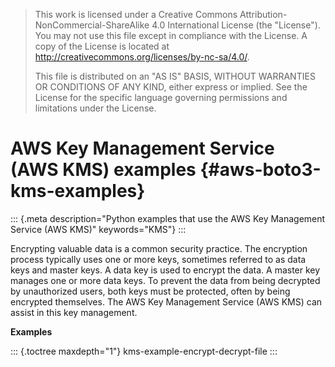 > This work is licensed under a Creative Commons
> Attribution-NonCommercial-ShareAlike 4.0 International License (the
> \"License\"). You may not use this file except in compliance with the
> License. A copy of the License is located at
> <http://creativecommons.org/licenses/by-nc-sa/4.0/>.
>
> This file is distributed on an \"AS IS\" BASIS, WITHOUT WARRANTIES OR
> CONDITIONS OF ANY KIND, either express or implied. See the License for
> the specific language governing permissions and limitations under the
> License.

# AWS Key Management Service (AWS KMS) examples {#aws-boto3-kms-examples}

::: {.meta description="Python examples that use the AWS Key Management Service (AWS KMS)" keywords="KMS"}
:::

Encrypting valuable data is a common security practice. The encryption
process typically uses one or more keys, sometimes referred to as data
keys and master keys. A data key is used to encrypt the data. A master
key manages one or more data keys. To prevent the data from being
decrypted by unauthorized users, both keys must be protected, often by
being encrypted themselves. The AWS Key Management Service (AWS KMS) can
assist in this key management.

**Examples**

::: {.toctree maxdepth="1"}
kms-example-encrypt-decrypt-file
:::
